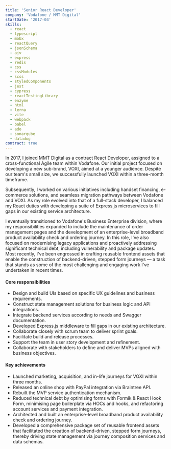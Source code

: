 ```yaml
---
title: 'Senior React Developer'
company: 'Vodafone / MMT Digital'
startDate: '2017-04'
skills:
  - react
  - typescript
  - mobx
  - reactQuery
  - jsonSchema
  - ajv
  - express
  - redis
  - css
  - cssModules
  - scss
  - styledComponents
  - jest
  - cypress
  - reactTestingLibrary
  - enzyme
  - html
  - lerna
  - vite
  - webpack
  - babel
  - ado
  - sonarqube
  - datadog
contract: true
---
```


In 2017, I joined MMT Digital as a contract React Developer, assigned to a cross-functional Agile team within Vodafone. Our initial project focused on developing a new sub-brand, VOXI, aimed at a younger audience. Despite our team's small size, we successfully launched VOXI within a three-month timeframe.

Subsequently, I worked on various initiatives including handset financing, e-commerce solutions, and seamless migration pathways between Vodafone and VOXI. As my role evolved into that of a full-stack developer, I balanced my React duties with developing a suite of Express.js microservices to fill gaps in our existing service architecture.

I eventually transitioned to Vodafone's Business Enterprise division, where my responsibilities expanded to include the maintenance of order management pages and the development of an enterprise-level broadband product availability check and ordering journey. In this role, I've also focused on modernising legacy applications and proactively addressing significant technical debt, including vulnerability and package updates. Most recently, I've been engrossed in crafting reusable frontend assets that enable the construction of backend-driven, stepped form journeys — a task that stands as some of the most challenging and engaging work I've undertaken in recent times.

#### Core responsibilities

- Design and build UIs based on specific UX guidelines and business requirements.
- Construct state management solutions for business logic and API integrations.
- Integrate backend services according to needs and Swagger documentation.
- Developed Express.js middleware to fill gaps in our existing architecture.
- Collaborate closely with scrum team to deliver sprint goals.
- Facilitate build and release processes.
- Support the team in user story development and refinement.
- Collaborate with stakeholders to define and deliver MVPs aligned with business objectives.

#### Key achievements

- Launched marketing, acquisition, and in-life journeys for VOXI within three months.
- Released an online shop with PayPal integration via Braintree API.
- Rebuilt the MVP service authentication mechanism.
- Reduced technical debt by optimising forms with Formik & React Hook Form, minimising page boilerplate via HOCs and hooks, and refactoring account services and payment integration.
- Architected and built an enterprise-level broadband product availability check and ordering journey.
- Developed a comprehensive package set of reusable frontend assets that facilitated the creation of backend-driven, stepped form journeys, thereby driving state management via journey composition services and data schemas.
